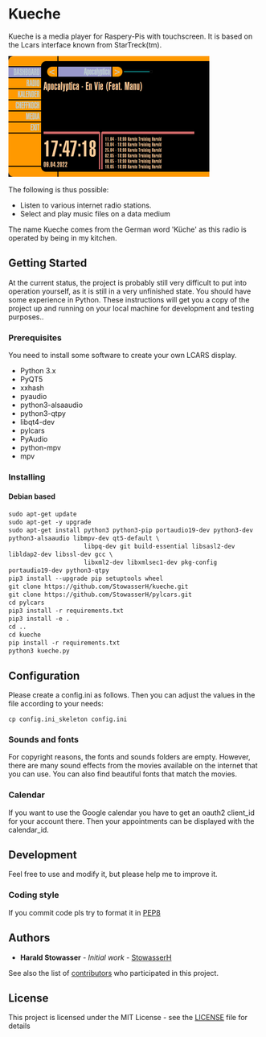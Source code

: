 # Kueche
Kueche is a media player for Raspery-Pis with touchscreen. It is based on the Lcars interface known from StarTreck(tm).

<img src="pictures/dash.png" alt="Dashboard" width="400">

The following is thus possible:
  * Listen to various internet radio stations.
  * Select and play music files on a data medium

The name Kueche comes from the German word 'Küche' as this radio is operated by being in my kitchen.

## Getting Started

At the current status, the project is probably still very difficult to put into operation yourself, as it is still in a very unfinished state.
You should have some experience in Python.
These instructions will get you a copy of the project up and running on your local machine for development and testing purposes..

### Prerequisites

You need to install some software to create your own LCARS display.
  * Python 3.x
  * PyQT5
  * xxhash
  * pyaudio
  * python3-alsaaudio
  * python3-qtpy
  * libqt4-dev
  * pylcars
  * PyAudio
  * python-mpv
  * mpv

### Installing 

#### Debian based 
```
sudo apt-get update 
sudo apt-get -y upgrade
sudo apt-get install python3 python3-pip portaudio19-dev python3-dev python3-alsaaudio libmpv-dev qt5-default \
                     libpq-dev git build-essential libsasl2-dev libldap2-dev libssl-dev gcc \
                     libxml2-dev libxmlsec1-dev pkg-config portaudio19-dev python3-qtpy
pip3 install --upgrade pip setuptools wheel
git clone https://github.com/StowasserH/kueche.git
git clone https://github.com/StowasserH/pylcars.git
cd pylcars
pip3 install -r requirements.txt
pip3 install -e .
cd ..
cd kueche
pip install -r requirements.txt
python3 kueche.py
```


## Configuration

Please create a config.ini as follows. Then you can adjust the values in the file according to your needs:
```
cp config.ini_skeleton config.ini
```

### Sounds and fonts
For copyright reasons, the fonts and sounds folders are empty. However, there are many sound effects from the movies available on the internet that you can use.
You can also find beautiful fonts that match the movies.

### Calendar
If you want to use the Google calendar you have to get an oauth2 client_id for your account there.
Then your appointments can be displayed with the calendar_id.

## Development

Feel free to use and modify it, but please help me to improve it.

### Coding style

If you commit code pls try to format it in [PEP8](https://www.python.org/dev/peps/pep-0008/)


## Authors

* **Harald Stowasser** - *Initial work* - [StowasserH](https://github.com/StowasserH)

See also the list of [contributors](https://github.com/StowasserH/pylcars/contributors) who participated in this project.

## License

This project is licensed under the MIT License - see the [LICENSE](LICENSE) file for details
